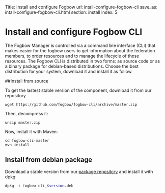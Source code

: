 Title: Install and configure Fogbow 
url: intall-configure-fogbow-cli
save_as: intall-configure-fogbow-cli.html
section: install
index: 5

Install and configure Fogbow CLI
==========

The Fogbow Manager is controlled via a command line interface (CLI) that makes easier for the fogbow users to get information about the federation members, to order resources and to manage the lifecycle of those resources. The Fogbow CLI is distributed in two forms: as source code or as a binary package for debian-based distributions. Choose the best distribution for your system, download it and install it as follow.

##Install from source

To get the lastest stable version of the component, download it from our repository
```shell
wget https://github.com/fogbow/fogbow-cli/archive/master.zip
``` 

Then, decompress it:
```shell
unzip master.zip
```

Now, install it with Maven:
```
cd fogbow-cli-master
mvn install
```

## Install from debian package

Download a stable version from our <a href="http://downloads.fogbowcloud.org/stable/debian/">package repository</a> and install it with dpkg:

```bash
dpkg -i fogbow-cli_$version.deb
```
